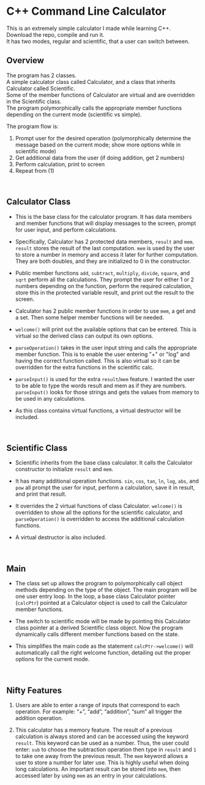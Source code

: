 ﻿# C++ Command Line Calculator
This is an extremely simple calculator I made while learning C++.<br />
Download the repo, compile and run it.<br />
It has two modes, regular and scientific, that a user can switch between.
<br />

## Overview

The program has 2 classes.<br/>
A simple calculator class called Calculator, and a class that inherits Calculator called Scientific.<br />
Some of the member functions of Calculator are virtual and are overridden in the Scientific class.<br />
The program polymorphically calls the appropriate member functions depending on the current mode (scientific vs simple).<br />

The program flow is:
1. Prompt user for the desired operation (polymorphically determine the message based on the current mode; show more options while in scientific mode)
2. Get additional data from the user (if doing addition, get 2 numbers)
3. Perform calculation, print to screen
4. Repeat from (1)
<br/>

## Calculator Class

* This is the base class for the calculator program. It has data members and member functions that will display messages to the screen, prompt for user input, and perform calculations.<br/>

* Specifically, Calculator has 2 protected data members, `result` and `mem`. `result` stores the result of the last computation. `mem` is used by the user to store a number in memory and access it later for further computation. They are both doubles, and they are initialized to 0 in the constructor.<br/>

* Public member functions `add`, `subtract`, `multiply`, `divide`, `square`, and `sqrt` perform all the calculations. They prompt the user for either 1 or 2 numbers depending on the function, perform the required calculation, store this in the protected variable result, and print out the result to the screen.<br/>

* Calculator has 2 public member functions in order to use `mem`, a get and a set. Then some helper member functions will be needed.<br/>

* `welcome()` will print out the available options that can be entered. This is virtual so the derived class can output its own options.<br/>

* `parseOperation()` takes in the user input string and calls the appropriate member function. This is to enable the user entering "+" or "log" and having the correct function called. This is also virtual so it can be overridden for the extra functions in the scientific calc.<br/>

* `parseInput()` is used for the extra `result`/`mem` feature. I wanted the user to be able to type the words result and mem as if they are numbers. `parseInput()` looks for those strings and gets the values from memory to be used in any calculations.<br/>

* As this class contains virtual functions, a virtual destructor will be included.
<br/>

## Scientific Class

* Scientific inherits from the base class calculator. It calls the Calculator constructor to initialize `result` and `mem`.<br/>

* It has many additional operation functions. `sin`, `cos`, `tan`, `ln`, `log`, `abs`, and `pow` all prompt the user for input, perform a calculation, save it in result, and print that result.<br/>

* It overrides the 2 virtual functions of class Calculator. `welcome()` is overridden to show all the options for the scientific calculator, and `parseOperation()` is overridden to access the additional calculation functions.<br/>

* A virtual destructor is also included.
<br/>

## Main
* The class set up allows the program to polymorphically call object methods depending on the type of the object. The main program will be one user entry loop. In the loop, a base class Calculator pointer (`calcPtr`) pointed at a Calculator object is used to call the Calculator member functions.<br/>

* The switch to scientific mode will be made by pointing this Calculator class pointer at a derived Scientific class object. Now the program dynamically calls different member functions based on the state.<br/>

* This simplifies the main code as the statement `calcPtr->welcome()` will automatically call the right welcome function, detailing out the proper options for the current mode.
<br/>

## Nifty Features
1. Users are able to enter a range of inputs that correspond to each operation. For example: “+”, “add”, “addition”, “sum” all trigger the addition operation.<br/>

2. This calculator has a memory feature. The result of a previous calculation is always stored and can be accessed using the keyword `result`. This keyword can be used as a number. Thus, the user could enter: `sub` to choose the subtraction operation then type in `result` and `1` to take one away from the previous result. The `mem` keyword allows a user to store a number for later use. This is highly useful when doing long calculations. An important result can be stored into `mem`, then accessed later by using `mem` as an entry in your calculations.
